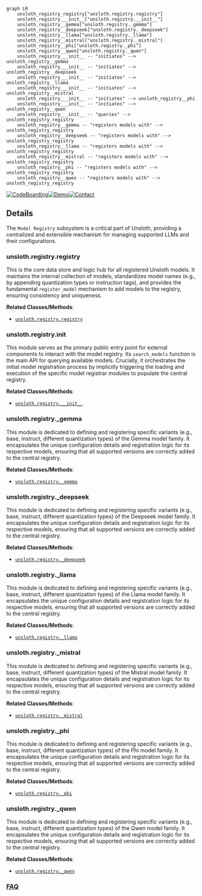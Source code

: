 ```mermaid
graph LR
    unsloth_registry_registry["unsloth.registry.registry"]
    unsloth_registry___init__["unsloth.registry.__init__"]
    unsloth_registry__gemma["unsloth.registry._gemma"]
    unsloth_registry__deepseek["unsloth.registry._deepseek"]
    unsloth_registry__llama["unsloth.registry._llama"]
    unsloth_registry__mistral["unsloth.registry._mistral"]
    unsloth_registry__phi["unsloth.registry._phi"]
    unsloth_registry__qwen["unsloth.registry._qwen"]
    unsloth_registry___init__ -- "initiates" --> unsloth_registry__gemma
    unsloth_registry___init__ -- "initiates" --> unsloth_registry__deepseek
    unsloth_registry___init__ -- "initiates" --> unsloth_registry__llama
    unsloth_registry___init__ -- "initiates" --> unsloth_registry__mistral
    unsloth_registry___init__ -- "initiates" --> unsloth_registry__phi
    unsloth_registry___init__ -- "initiates" --> unsloth_registry__qwen
    unsloth_registry___init__ -- "queries" --> unsloth_registry_registry
    unsloth_registry__gemma -- "registers models with" --> unsloth_registry_registry
    unsloth_registry__deepseek -- "registers models with" --> unsloth_registry_registry
    unsloth_registry__llama -- "registers models with" --> unsloth_registry_registry
    unsloth_registry__mistral -- "registers models with" --> unsloth_registry_registry
    unsloth_registry__phi -- "registers models with" --> unsloth_registry_registry
    unsloth_registry__qwen -- "registers models with" --> unsloth_registry_registry
```

[![CodeBoarding](https://img.shields.io/badge/Generated%20by-CodeBoarding-9cf?style=flat-square)](https://github.com/CodeBoarding/CodeBoarding)[![Demo](https://img.shields.io/badge/Try%20our-Demo-blue?style=flat-square)](https://www.codeboarding.org/demo)[![Contact](https://img.shields.io/badge/Contact%20us%20-%20contact@codeboarding.org-lightgrey?style=flat-square)](mailto:contact@codeboarding.org)

## Details

The `Model Registry` subsystem is a critical part of Unsloth, providing a centralized and extensible mechanism for managing supported LLMs and their configurations.

### unsloth.registry.registry
This is the core data store and logic hub for all registered Unsloth models. It maintains the internal collection of models, standardizes model names (e.g., by appending quantization types or instruction tags), and provides the fundamental `register_model` mechanism to add models to the registry, ensuring consistency and uniqueness.


**Related Classes/Methods**:

- <a href="https://github.com/unslothai/unsloth/blob/main/unsloth/registry/registry.py" target="_blank" rel="noopener noreferrer">`unsloth.registry.registry`</a>


### unsloth.registry.__init__
This module serves as the primary public entry point for external components to interact with the model registry. Its `search_models` function is the main API for querying available models. Crucially, it orchestrates the initial model registration process by implicitly triggering the loading and execution of the specific model registrar modules to populate the central registry.


**Related Classes/Methods**:

- <a href="https://github.com/unslothai/unsloth/blob/main/unsloth/registry/__init__.py" target="_blank" rel="noopener noreferrer">`unsloth.registry.__init__`</a>


### unsloth.registry._gemma
This module is dedicated to defining and registering specific variants (e.g., base, instruct, different quantization types) of the Gemma model family. It encapsulates the unique configuration details and registration logic for its respective models, ensuring that all supported versions are correctly added to the central registry.


**Related Classes/Methods**:

- <a href="https://github.com/unslothai/unsloth/blob/main/unsloth/registry/_gemma.py" target="_blank" rel="noopener noreferrer">`unsloth.registry._gemma`</a>


### unsloth.registry._deepseek
This module is dedicated to defining and registering specific variants (e.g., base, instruct, different quantization types) of the Deepseek model family. It encapsulates the unique configuration details and registration logic for its respective models, ensuring that all supported versions are correctly added to the central registry.


**Related Classes/Methods**:

- <a href="https://github.com/unslothai/unsloth/blob/main/unsloth/registry/_deepseek.py" target="_blank" rel="noopener noreferrer">`unsloth.registry._deepseek`</a>


### unsloth.registry._llama
This module is dedicated to defining and registering specific variants (e.g., base, instruct, different quantization types) of the Llama model family. It encapsulates the unique configuration details and registration logic for its respective models, ensuring that all supported versions are correctly added to the central registry.


**Related Classes/Methods**:

- <a href="https://github.com/unslothai/unsloth/blob/main/unsloth/registry/_llama.py" target="_blank" rel="noopener noreferrer">`unsloth.registry._llama`</a>


### unsloth.registry._mistral
This module is dedicated to defining and registering specific variants (e.g., base, instruct, different quantization types) of the Mistral model family. It encapsulates the unique configuration details and registration logic for its respective models, ensuring that all supported versions are correctly added to the central registry.


**Related Classes/Methods**:

- <a href="https://github.com/unslothai/unsloth/blob/main/unsloth/registry/_mistral.py" target="_blank" rel="noopener noreferrer">`unsloth.registry._mistral`</a>


### unsloth.registry._phi
This module is dedicated to defining and registering specific variants (e.g., base, instruct, different quantization types) of the Phi model family. It encapsulates the unique configuration details and registration logic for its respective models, ensuring that all supported versions are correctly added to the central registry.


**Related Classes/Methods**:

- <a href="https://github.com/unslothai/unsloth/blob/main/unsloth/registry/_phi.py" target="_blank" rel="noopener noreferrer">`unsloth.registry._phi`</a>


### unsloth.registry._qwen
This module is dedicated to defining and registering specific variants (e.g., base, instruct, different quantization types) of the Qwen model family. It encapsulates the unique configuration details and registration logic for its respective models, ensuring that all supported versions are correctly added to the central registry.


**Related Classes/Methods**:

- <a href="https://github.com/unslothai/unsloth/blob/main/unsloth/registry/_qwen.py" target="_blank" rel="noopener noreferrer">`unsloth.registry._qwen`</a>




### [FAQ](https://github.com/CodeBoarding/GeneratedOnBoardings/tree/main?tab=readme-ov-file#faq)